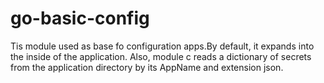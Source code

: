 # go-basic-config
Tis module used as base fo configuration apps.By default, it expands into the inside of the application. Also, module c reads a dictionary of secrets from the application directory by its AppName and extension json.
